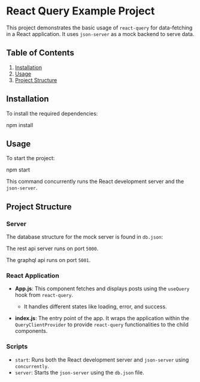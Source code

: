 # React Query Example Project

This project demonstrates the basic usage of `react-query` for data-fetching in a React application. It uses `json-server` as a mock backend to serve data.

## Table of Contents

1. [Installation](#installation)
2. [Usage](#usage)
3. [Project Structure](#project-structure)

## Installation

To install the required dependencies:

npm install

## Usage

To start the project:

npm start

This command concurrently runs the React development server and the `json-server`.

## Project Structure

### Server

The database structure for the mock server is found in `db.json`:

The rest api server runs on port `5000`.

The graphql api runs on port `5001`.

### React Application

- **App.js**: This component fetches and displays posts using the `useQuery` hook from `react-query`. 
  - It handles different states like loading, error, and success.
  
- **index.js**: The entry point of the app. It wraps the application within the `QueryClientProvider` to provide `react-query` functionalities to the child components.

### Scripts

- `start`: Runs both the React development server and `json-server` using `concurrently`.
- `server`: Starts the `json-server` using the `db.json` file.
